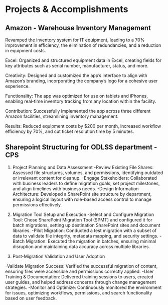 # Projects & Accomplishments

## Amazon - Warehouse Inventory Management 

Revamped the inventory system for IT equipment, leading to a 70% improvement in efficiency, the elimination of redundancies, and a reduction in equipment costs.

Excel:
Organized and structured equipment data in Excel, creating fields for key attributes such as serial number, manufacturer, status, and more.

Creativity:
Designed and customized the app’s interface to align with Amazon’s branding, incorporating the company’s logo for a cohesive user experience.

Functionality:
The app was optimized for use on tablets and iPhones, enabling real-time inventory tracking from any location within the facility.

Contribution:
Successfully implemented the app across three different Amazon facilities, streamlining inventory management.

Results:
Reduced equipment costs by $200 per month, increased workflow efficiency by 70%, and cut ticket resolution time by 5 minutes.
## Sharepoint Structuring for ODLSS department - CPS

1. Project Planning and Data Assessment
-Review Existing File Shares: Assessed file structures, volumes, and permissions, identifying outdated or irrelevant content for cleanup.
-Engage Stakeholders: Collaborated with business leaders to define migration goals, set project milestones, and align timelines with business needs.
-Design Information Architecture: Developed a SharePoint site structure by department, ensuring a logical layout with role-based access control to manage permissions effectively.

2. Migration Tool Setup and Execution
-Select and Configure Migration Tool: Chose SharePoint Migration Tool (SPMT) and configured it for batch migrations, setting up destination SharePoint sites and document libraries.
-Pilot Migration: Conducted a test migration with a subset of data to validate file integrity, metadata mapping, and security settings.
-Batch Migration: Executed the migration in batches, ensuring minimal disruption and maintaining data accuracy across multiple libraries.

3. Post-Migration Validation and User Adoption
   
-Validate Migration Success: Verified the successful migration of content, ensuring files were accessible and permissions correctly applied.
-User Training & Documentation: Delivered training sessions to users, created user guides, and helped address concerns through change management strategies.
-Monitor and Optimize: Continuously monitored the environment for issues, optimizing workflows, permissions, and search functionality based on user feedback.

